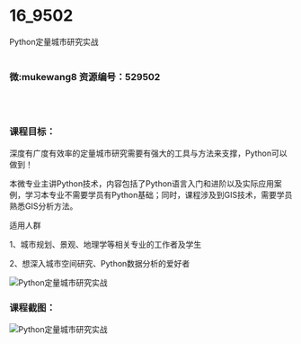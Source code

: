 # 16_9502
Python定量城市研究实战
<br/></br>
<h3>微:mukewang8 资源编号：529502</h3>
<br/></br>
<h3>课程目标：</h3>
<p>深度有广度有效率的定量城市研究需要有强大的工具与方法来支撑，Python可以做到！</p>
<p>本微专业主讲Python技术，内容包括了Python语言入门和进阶以及实际应用案例，学习本专业不需要学员有Python基础；同时，课程涉及到GIS技术，需要学员熟悉GIS分析方法。</p>
<p>适用人群</p>
<p>1、城市规划、景观、地理学等相关专业的工作者及学生</p>
<p>2、想深入城市空间研究、Python数据分析的爱好者</p>
<p><img src="https://www.ko996.com/wp-content/uploads/img/2019/12/1-14-300x153.png" alt="Python定量城市研究实战"></p>
<h3>课程截图：</h3>
<p><img src="https://www.ko996.com/wp-content/uploads/img/2019/12/11-3.png" alt="Python定量城市研究实战"></p>
<p>&nbsp;</p>
